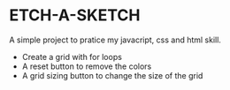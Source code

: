 # ETCH-A-SKETCH

A simple project to pratice my javacript, css and html skill.

- Create a grid with for loops
- A reset button to remove the colors
- A grid sizing button to change the size of the grid